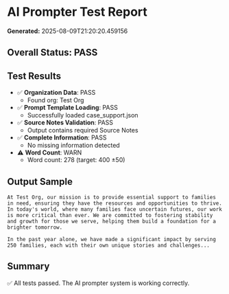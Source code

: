 # AI Prompter Test Report

**Generated:** 2025-08-09T21:20:20.459156

## Overall Status: PASS

## Test Results

- ✅ **Organization Data**: PASS
  - Found org: Test Org
- ✅ **Prompt Template Loading**: PASS
  - Successfully loaded case_support.json
- ✅ **Source Notes Validation**: PASS
  - Output contains required Source Notes
- ✅ **Complete Information**: PASS
  - No missing information detected
- ⚠️ **Word Count**: WARN
  - Word count: 278 (target: 400 ±50)

## Output Sample

```
At Test Org, our mission is to provide essential support to families in need, ensuring they have the resources and opportunities to thrive. In today's world, where many families face uncertain futures, our work is more critical than ever. We are committed to fostering stability and growth for those we serve, helping them build a foundation for a brighter tomorrow.

In the past year alone, we have made a significant impact by serving 250 families, each with their own unique stories and challenges...
```

## Summary

✅ All tests passed. The AI prompter system is working correctly.
